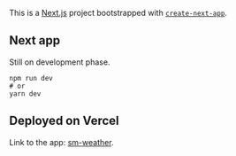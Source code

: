 This is a [Next.js](https://nextjs.org/) project bootstrapped with [`create-next-app`](https://github.com/vercel/next.js/tree/canary/packages/create-next-app).

## Next app

Still on development phase.

```
npm run dev
# or
yarn dev
```

## Deployed on Vercel
Link to the app: [sm-weather](https://sm-weather.vercel.app/).